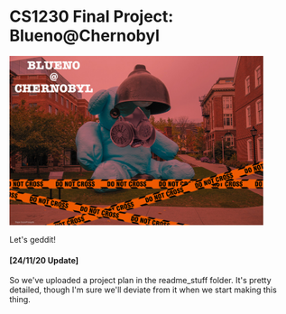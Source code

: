 # CS1230 Final Project: Blueno@Chernobyl

<img src="./readme_stuff/team_banner.jpg" height=300 />

Let's geddit!

#### [24/11/20 Update]

So we've uploaded a project plan in the readme_stuff folder. It's pretty detailed, though I'm sure we'll deviate from it when we start making this thing.